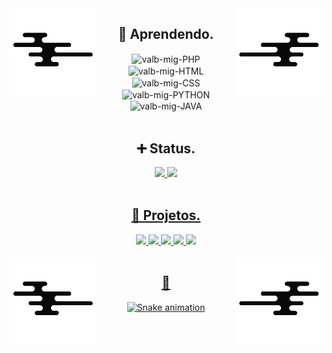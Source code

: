 <div>
<img src="assets/wave.png" width="140" align="left">
<img src="assets/wave_2.png" width="140" align="right">
</div>

<h2 align="center">📑 Aprendendo.</h2>
  
<div align="center">
  <img align="center" alt="valb-mig-PHP" src="https://img.shields.io/badge/PHP-9578e9?style=for-the-badge&logo=php&logoColor=white&color=594BA0">
  <img align="center" alt="valb-mig-HTML"src="https://img.shields.io/badge/HTML5-E34F26?style=for-the-badge&logo=html5&logoColor=white&color=CB636A">
  <img align="center" alt="valb-mig-CSS" src="https://img.shields.io/badge/CSS3-1572B6?style=for-the-badge&logo=css3&logoColor=white&color=58CC7A">
  <img align="center" alt="valb-mig-PYTHON" src="https://img.shields.io/badge/PYTHON-e8a655?style=for-the-badge&logo=python&logoColor=white&color=CF9D71">
  <img align="center" alt="valb-mig-JAVA" src="https://img.shields.io/badge/JAVA-1572B6?style=for-the-badge&logo=java&logoColor=white&color=E2CC86">
</div>

<br>

<div align="center">
  <h2>➕ Status.</h2>
</div>

<div align="center">
  <a href="https://github.com/valb-mig">
  <img height="180em" src="https://github-readme-stats.vercel.app/api?username=valb-mig&show_icons=true&bg_color=070707&title_color=CF9D71&icon_color=594BA0&include_all_commits=true&count_private=true&hide_border=true&border_radius=20&text_color=A5A5A5"/>
  <img height="180em" src="https://github-readme-stats.vercel.app/api/top-langs/?username=valb-mig&layout=compact&langs_count=7&hide_border=true&bg_color=070707&title_color=CF9D71&icon_color=594BA0&border_radius=20&text_color=A5A5A5"/>
</div>

<br>

<div align="center">
  <h2>📌 Projetos.</h2>
</div>
  
<div align="center">
  <a href="https://github.com/valb-mig/exercicios_py" target="blank">
  <img height="110px" src="https://github-readme-stats.vercel.app/api/pin?username=valb-mig&show_icons=true&bg_color=070707&title_color=CF9D71&icon_color=594BA0&repo=exercicios_py&hide_border=true&border_radius=20&text_color=A5A5A5"/>
  
  <a href="https://github.com/valb-mig/.dotfiles" target="blank">
  <img height="110px" src="https://github-readme-stats.vercel.app/api/pin?username=valb-mig&show_icons=true&bg_color=070707&title_color=CF9D71&icon_color=594BA0&repo=.dotfiles&hide_border=true&border_radius=20&text_color=A5A5A5"/>
  
  <a href="https://github.com/valb-mig/php_login" target="blank">
  <img height="110px" src="https://github-readme-stats.vercel.app/api/pin?username=valb-mig&show_icons=true&bg_color=070707&title_color=CF9D71&icon_color=594BA0&repo=php_login&hide_border=true&border_radius=20&text_color=A5A5A5"/>    
  
  <a href="https://github.com/valb-mig/code_palette" target="blank">
  <img height="110px" src="https://github-readme-stats.vercel.app/api/pin?username=valb-mig&show_icons=true&bg_color=070707&title_color=CF9D71&icon_color=594BA0&repo=code_palette&hide_border=true&border_radius=20&text_color=A5A5A5"/>
  
  <a href="https://github.com/valb-mig/calculadora_php" target="blank">
  <img height="110px" src="https://github-readme-stats.vercel.app/api/pin?username=valb-mig&show_icons=true&bg_color=070707&title_color=CF9D71&icon_color=594BA0&repo=calculadora_php&hide_border=true&border_radius=20&text_color=A5A5A5"/>    
</div>
    
<br>  

<img src="assets/wave.png" width="140" align="left">
<img src="assets/wave_2.png" width="140" align="right">
<div align="center">
  <h2>🐍</h2>
</div>
    
<div align="center">
  
  ![Snake animation](https://github.com/valb-mig/valb-mig/blob/output/github-contribution-grid-snake.svg)

</div>
